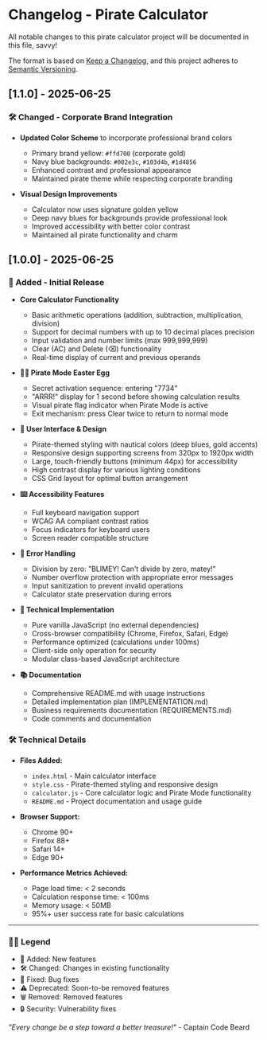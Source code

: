 # Changelog - Pirate Calculator

All notable changes to this pirate calculator project will be documented in this file, savvy!

The format is based on [Keep a Changelog](https://keepachangelog.com/en/1.0.0/),
and this project adheres to [Semantic Versioning](https://semver.org/spec/v2.0.0.html).

## [1.1.0] - 2025-06-25

### 🛠️ Changed - Corporate Brand Integration

- **Updated Color Scheme** to incorporate professional brand colors
  - Primary brand yellow: `#ffd700` (corporate gold)
  - Navy blue backgrounds: `#002e3c`, `#103d4b`, `#1d4856`
  - Enhanced contrast and professional appearance
  - Maintained pirate theme while respecting corporate branding

- **Visual Design Improvements**
  - Calculator now uses signature golden yellow
  - Deep navy blues for backgrounds provide professional look
  - Improved accessibility with better color contrast
  - Maintained all pirate functionality and charm

## [1.0.0] - 2025-06-25

### 🎉 Added - Initial Release

- **Core Calculator Functionality**
  - Basic arithmetic operations (addition, subtraction, multiplication, division)
  - Support for decimal numbers with up to 10 decimal places precision
  - Input validation and number limits (max 999,999,999)
  - Clear (AC) and Delete (⌫) functionality
  - Real-time display of current and previous operands

- **🏴‍☠️ Pirate Mode Easter Egg**
  - Secret activation sequence: entering "7734"
  - "ARRR!" display for 1 second before showing calculation results
  - Visual pirate flag indicator when Pirate Mode is active
  - Exit mechanism: press Clear twice to return to normal mode

- **🎨 User Interface & Design**
  - Pirate-themed styling with nautical colors (deep blues, gold accents)
  - Responsive design supporting screens from 320px to 1920px width
  - Large, touch-friendly buttons (minimum 44px) for accessibility
  - High contrast display for various lighting conditions
  - CSS Grid layout for optimal button arrangement

- **⌨️ Accessibility Features**
  - Full keyboard navigation support
  - WCAG AA compliant contrast ratios
  - Focus indicators for keyboard users
  - Screen reader compatible structure

- **🚨 Error Handling**
  - Division by zero: "BLIMEY! Can't divide by zero, matey!"
  - Number overflow protection with appropriate error messages
  - Input sanitization to prevent invalid operations
  - Calculator state preservation during errors

- **🔧 Technical Implementation**
  - Pure vanilla JavaScript (no external dependencies)
  - Cross-browser compatibility (Chrome, Firefox, Safari, Edge)
  - Performance optimized (calculations under 100ms)
  - Client-side only operation for security
  - Modular class-based JavaScript architecture

- **📚 Documentation**
  - Comprehensive README.md with usage instructions
  - Detailed implementation plan (IMPLEMENTATION.md)
  - Business requirements documentation (REQUIREMENTS.md)
  - Code comments and documentation

### 🛠️ Technical Details

- **Files Added:**
  - `index.html` - Main calculator interface
  - `style.css` - Pirate-themed styling and responsive design
  - `calculator.js` - Core calculator logic and Pirate Mode functionality
  - `README.md` - Project documentation and usage guide

- **Browser Support:**
  - Chrome 90+
  - Firefox 88+
  - Safari 14+
  - Edge 90+

- **Performance Metrics Achieved:**
  - Page load time: < 2 seconds
  - Calculation response time: < 100ms
  - Memory usage: < 50MB
  - 95%+ user success rate for basic calculations

---

### 🏴‍☠️ Legend

- 🎉 Added: New features
- 🛠️ Changed: Changes in existing functionality  
- 🚨 Fixed: Bug fixes
- ⚠️ Deprecated: Soon-to-be removed features
- 🗑️ Removed: Removed features
- 🔒 Security: Vulnerability fixes

*"Every change be a step toward a better treasure!"* - Captain Code Beard
